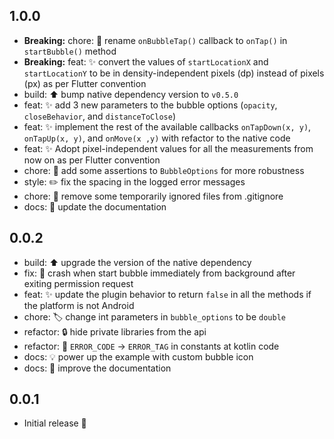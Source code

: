 ## 1.0.0

* **Breaking:** chore: 🚚 rename `onBubbleTap()` callback to `onTap()` in `startBubble()` method
* **Breaking:** feat: ✨ convert the values of `startLocationX` and `startLocationY` to be in density-independent pixels (dp) instead of pixels (px) as per Flutter convention
* build: ⬆️ bump native dependency version to `v0.5.0`
* feat: ✨ add 3 new parameters to the bubble options (`opacity`, `closeBehavior`, and `distanceToClose`)
* feat: ✨ implement the rest of the available callbacks `onTapDown(x, y)`, `onTapUp(x, y)`, and `onMove(x ,y)` with refactor to the native code
* feat: ✨ Adopt pixel-independent values for all the measurements from now on as per Flutter convention
* chore: 🥅 add some assertions to `BubbleOptions` for more robustness
* style: ✏️ fix the spacing in the logged error messages
* chore: 🙈 remove some temporarily ignored files from .gitignore
* docs: 📝 update the documentation

## 0.0.2

* build: ⬆️ upgrade the version of the native dependency
* fix: 🐛 crash when start bubble immediately from background after exiting permission request
* feat: ✨ update the plugin behavior to return `false` in all the methods if the platform is not Android
* chore: 🏷️ change int parameters in `bubble_options` to be `double`
* refactor: 🔒 hide private libraries from the api
* refactor: 🚚 `ERROR_CODE` -> `ERROR_TAG` in constants at kotlin code
* docs: 💡 power up the example with custom bubble icon
* docs: 📝 improve the documentation

## 0.0.1

* Initial release 🎉
